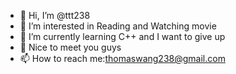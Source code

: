 - 👋 Hi, I’m @ttt238
- 👀 I’m interested in Reading and Watching movie
- 🌱 I’m currently learning C++ and I want to give up
- 💞️ Nice to meet you guys
- 📫 How to reach me:thomaswang238@gmail.com

<!---
ttt238/ttt238 is a ✨ special ✨ repository because its `README.md` (this file) appears on your GitHub profile.
You can click the Preview link to take a look at your changes.
--->
